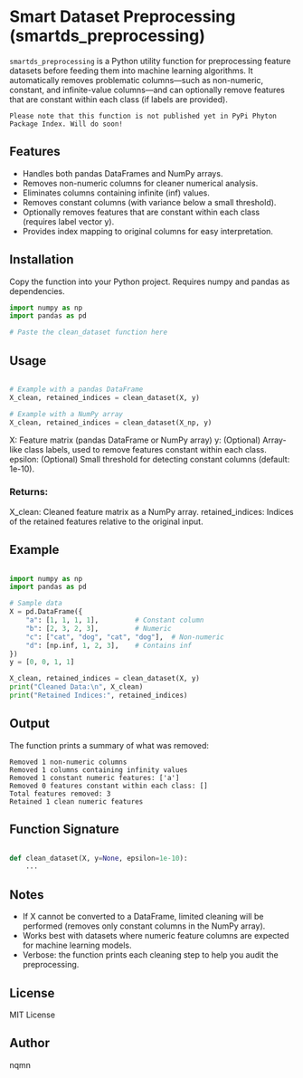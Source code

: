 # Smart Dataset Preprocessing (smartds_preprocessing)

`smartds_preprocessing` is a Python utility function for preprocessing feature datasets before feeding them into machine learning algorithms. It automatically removes problematic columns—such as non-numeric, constant, and infinite-value columns—and can optionally remove features that are constant within each class (if labels are provided).

`Please note that this function is not published yet in PyPi Phyton Package Index. Will do soon!`

## Features
- Handles both pandas DataFrames and NumPy arrays.
- Removes non-numeric columns for cleaner numerical analysis.
- Eliminates columns containing infinite (inf) values.
- Removes constant columns (with variance below a small threshold).
- Optionally removes features that are constant within each class (requires label vector y).
- Provides index mapping to original columns for easy interpretation.

## Installation

Copy the function into your Python project.
Requires numpy and pandas as dependencies.

```python
import numpy as np
import pandas as pd

# Paste the clean_dataset function here

```

## Usage

```python

# Example with a pandas DataFrame
X_clean, retained_indices = clean_dataset(X, y)

# Example with a NumPy array
X_clean, retained_indices = clean_dataset(X_np, y)
```

X: Feature matrix (pandas DataFrame or NumPy array)
y: (Optional) Array-like class labels, used to remove features constant within each class.
epsilon: (Optional) Small threshold for detecting constant columns (default: 1e-10).

### Returns:

X_clean: Cleaned feature matrix as a NumPy array.
retained_indices: Indices of the retained features relative to the original input.

## Example

```python

import numpy as np
import pandas as pd

# Sample data
X = pd.DataFrame({
    "a": [1, 1, 1, 1],         # Constant column
    "b": [2, 3, 2, 3],         # Numeric
    "c": ["cat", "dog", "cat", "dog"],  # Non-numeric
    "d": [np.inf, 1, 2, 3],    # Contains inf
})
y = [0, 0, 1, 1]

X_clean, retained_indices = clean_dataset(X, y)
print("Cleaned Data:\n", X_clean)
print("Retained Indices:", retained_indices)

```

## Output

The function prints a summary of what was removed:

```pgsql
Removed 1 non-numeric columns
Removed 1 columns containing infinity values
Removed 1 constant numeric features: ['a']
Removed 0 features constant within each class: []
Total features removed: 3
Retained 1 clean numeric features
```

## Function Signature
```python

def clean_dataset(X, y=None, epsilon=1e-10):
    ...
```

## Notes
- If X cannot be converted to a DataFrame, limited cleaning will be performed (removes only constant columns in the NumPy array).
- Works best with datasets where numeric feature columns are expected for machine learning models.
- Verbose: the function prints each cleaning step to help you audit the preprocessing.

## License
MIT License
## Author
nqmn
